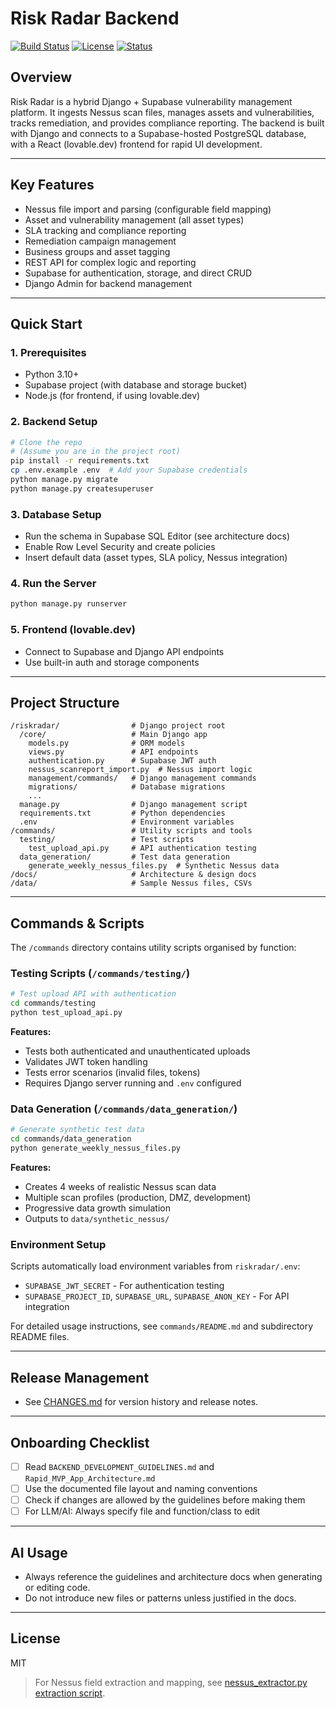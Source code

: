 # Risk Radar Backend

[![Build Status](https://img.shields.io/badge/build-passing-brightgreen)](.) [![License](https://img.shields.io/badge/license-MIT-blue.svg)](LICENSE) [![Status](https://img.shields.io/badge/status-MVP--active-green)]()

## Overview

Risk Radar is a hybrid Django + Supabase vulnerability management platform. It ingests Nessus scan files, manages assets and vulnerabilities, tracks remediation, and provides compliance reporting. The backend is built with Django and connects to a Supabase-hosted PostgreSQL database, with a React (lovable.dev) frontend for rapid UI development.

---

## Key Features

- Nessus file import and parsing (configurable field mapping)
- Asset and vulnerability management (all asset types)
- SLA tracking and compliance reporting
- Remediation campaign management
- Business groups and asset tagging
- REST API for complex logic and reporting
- Supabase for authentication, storage, and direct CRUD
- Django Admin for backend management

---

## Quick Start

### 1. Prerequisites
- Python 3.10+
- Supabase project (with database and storage bucket)
- Node.js (for frontend, if using lovable.dev)

### 2. Backend Setup
```bash
# Clone the repo
# (Assume you are in the project root)
pip install -r requirements.txt
cp .env.example .env  # Add your Supabase credentials
python manage.py migrate
python manage.py createsuperuser
```

### 3. Database Setup
- Run the schema in Supabase SQL Editor (see architecture docs)
- Enable Row Level Security and create policies
- Insert default data (asset types, SLA policy, Nessus integration)

### 4. Run the Server
```bash
python manage.py runserver
```

### 5. Frontend (lovable.dev)
- Connect to Supabase and Django API endpoints
- Use built-in auth and storage components

---

## Project Structure

```
/riskradar/                # Django project root
  /core/                   # Main Django app
    models.py              # ORM models
    views.py               # API endpoints
    authentication.py      # Supabase JWT auth
    nessus_scanreport_import.py  # Nessus import logic
    management/commands/   # Django management commands
    migrations/            # Database migrations
    ...
  manage.py                # Django management script
  requirements.txt         # Python dependencies
  .env                     # Environment variables
/commands/                 # Utility scripts and tools
  testing/                 # Test scripts
    test_upload_api.py     # API authentication testing
  data_generation/         # Test data generation
    generate_weekly_nessus_files.py  # Synthetic Nessus data
/docs/                     # Architecture & design docs
/data/                     # Sample Nessus files, CSVs
```

---

## Commands & Scripts

The `/commands` directory contains utility scripts organised by function:

### Testing Scripts (`/commands/testing/`)
```bash
# Test upload API with authentication
cd commands/testing
python test_upload_api.py
```

**Features:**
- Tests both authenticated and unauthenticated uploads
- Validates JWT token handling
- Tests error scenarios (invalid files, tokens)
- Requires Django server running and `.env` configured

### Data Generation (`/commands/data_generation/`)
```bash
# Generate synthetic test data
cd commands/data_generation
python generate_weekly_nessus_files.py
```

**Features:**
- Creates 4 weeks of realistic Nessus scan data
- Multiple scan profiles (production, DMZ, development)
- Progressive data growth simulation
- Outputs to `data/synthetic_nessus/`

### Environment Setup
Scripts automatically load environment variables from `riskradar/.env`:
- `SUPABASE_JWT_SECRET` - For authentication testing
- `SUPABASE_PROJECT_ID`, `SUPABASE_URL`, `SUPABASE_ANON_KEY` - For API integration

For detailed usage instructions, see `commands/README.md` and subdirectory README files.

---

## Release Management

- See [CHANGES.md](./CHANGES.md) for version history and release notes.

---

## Onboarding Checklist

- [ ] Read `BACKEND_DEVELOPMENT_GUIDELINES.md` and `Rapid_MVP_App_Architecture.md`
- [ ] Use the documented file layout and naming conventions
- [ ] Check if changes are allowed by the guidelines before making them
- [ ] For LLM/AI: Always specify file and function/class to edit

---

## AI Usage

- Always reference the guidelines and architecture docs when generating or editing code.
- Do not introduce new files or patterns unless justified in the docs.

---

## License

MIT

> For Nessus field extraction and mapping, see [nessus_extractor.py extraction script](https://github.com/ciaran-finnegan/nessus-reporting-metrics-demo/blob/main/etl/extractors/nessus_extractor.py). 